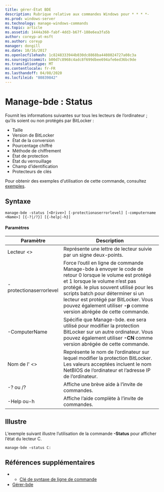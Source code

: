 ```yaml
---
title: gérer-État BDE
description: Rubrique relative aux commandes Windows pour * * * *-
ms.prod: windows-server
ms.technology: manage-windows-commands
ms.topic: article
ms.assetid: 1444a360-fabf-4dd3-b67f-188e6ea3fa5b
author: coreyp-at-msft
ms.author: coreyp
manager: dongill
ms.date: 10/16/2017
ms.openlocfilehash: 1c8248333944b030dc8868ba4408024727a08c3a
ms.sourcegitcommit: b00d7c8968c4adc8f699dbee694afe6ed36bc9de
ms.translationtype: MT
ms.contentlocale: fr-FR
ms.lasthandoff: 04/08/2020
ms.locfileid: "80839842"
---
```

# <a name="manage-bde-status"></a>Manage-bde : Status



Fournit les informations suivantes sur tous les lecteurs de l’ordinateur ; qu’ils soient ou non protégés par BitLocker :
-   Taille
-   Version de BitLocker
-   État de la conversion
-   Pourcentage chiffré
-   Méthode de chiffrement
-   État de protection
-   État du verrouillage
-   Champ d’identification
-   Protecteurs de clés

Pour obtenir des exemples d’utilisation de cette commande, consultez [exemples](#BKMK_Examples).

## <a name="syntax"></a>Syntaxe

```
manage-bde -status [<Drive>] [-protectionaserrorlevel] [-computername <Name>] [{-?|/?}] [{-help|-h}]
```

#### <a name="parameters"></a>Paramètres

|Paramètre|Description|
|---------|-----------|
|Lecteur \<>|Représente une lettre de lecteur suivie par un signe deux-points.|
|-protectionaserrorlevel|Force l’outil en ligne de commande Manage-bde à envoyer le code de retour 0 lorsque le volume est protégé et 1 lorsque le volume n’est pas protégé. le plus souvent utilisé pour les scripts batch pour déterminer si un lecteur est protégé par BitLocker. Vous pouvez également utiliser **-p** comme version abrégée de cette commande.|
|-ComputerName|Spécifie que Manage-bde. exe sera utilisé pour modifier la protection BitLocker sur un autre ordinateur. Vous pouvez également utiliser **-CN** comme version abrégée de cette commande.|
|Nom de l' \<>|Représente le nom de l’ordinateur sur lequel modifier la protection BitLocker. Les valeurs acceptées incluent le nom NetBIOS de l’ordinateur et l’adresse IP de l’ordinateur.|
|-? ou /?|Affiche une brève aide à l’invite de commandes.|
|-Help ou-h|Affiche l’aide complète à l’invite de commandes.|

## <a name="examples"></a><a name=BKMK_Examples></a>Illustre

L’exemple suivant illustre l’utilisation de la commande **-Status** pour afficher l’état du lecteur C.
```
manage-bde –status C:
```

## <a name="additional-references"></a>Références supplémentaires

-   - [Clé de syntaxe de ligne de commande](command-line-syntax-key.md)
-   [Gérer-bde](manage-bde.md)